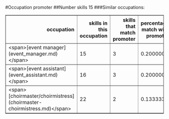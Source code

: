 #Occupation promoter
##Number skills 15
###Similar occupations:
<table border="1" class="dataframe">
  <thead>
    <tr style="text-align: right;">
      <th>occupation</th>
      <th>skills in this occupation</th>
      <th>skills that match promoter</th>
      <th>percentage match with promoter</th>
      <th>skills not in promoter</th>
    </tr>
  </thead>
  <tbody>
    <tr>
      <td>&lt;span&gt;[event manager](event_manager.md)&lt;/span&gt;</td>
      <td>15</td>
      <td>3</td>
      <td>0.200000</td>
      <td>12</td>
    </tr>
    <tr>
      <td>&lt;span&gt;[event assistant](event_assistant.md)&lt;/span&gt;</td>
      <td>16</td>
      <td>3</td>
      <td>0.200000</td>
      <td>13</td>
    </tr>
    <tr>
      <td>&lt;span&gt;[choirmaster/choirmistress](choirmaster-choirmistress.md)&lt;/span&gt;</td>
      <td>22</td>
      <td>2</td>
      <td>0.133333</td>
      <td>20</td>
    </tr>
  </tbody>
</table>
